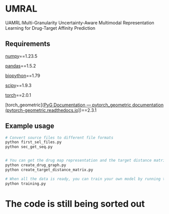 # UMRAL

UAMRL:Multi-Granularity Uncertainty-Aware Multimodal Representation Learning for Drug-Target Affinity Prediction

## Requirements

[numpy](https://numpy.org/)==1.23.5

[pandas](https://pandas.pydata.org/)==1.5.2

[biopython](https://biopython.org/)==1.79

[scipy](https://scipy.org/)==1.9.3

[torch](https://pytorch.org/)==2.0.1

[torch_geometric]([PyG Documentation — pytorch_geometric documentation (pytorch-geometric.readthedocs.io)](https://pytorch-geometric.readthedocs.io/en/latest/index.html))==2.3.1

## Example usage

 ```bash
# Convert source files to different file formats
python first_sel_files.py
python sec_get_seq.py


# You can get the drug map representation and the target distance matrix by running the following command.
python create_drug_graph.py
python create_target_distance_matrix.py

# When all the data is ready, you can train your own model by running the following command.
python training.py

 ```

# The code is still being sorted out
